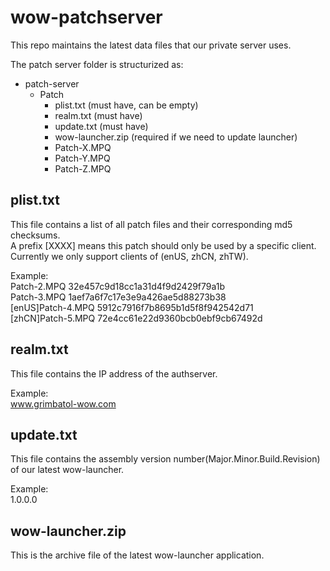 # wow-patchserver

This repo maintains the latest data files that our private server uses.<br>

The patch server folder is structurized as:
- patch-server
    - Patch
        - plist.txt (must have, can be empty)
        - realm.txt (must have)
        - update.txt (must have)
        - wow-launcher.zip (required if we need to update launcher)
        - Patch-X.MPQ
        - Patch-Y.MPQ
        - Patch-Z.MPQ

## plist.txt
This file contains a list of all patch files and their corresponding md5 checksums.<br>
A prefix [XXXX] means this patch should only be used by a specific client.<br>
Currently we only support clients of (enUS, zhCN, zhTW).<br>

Example:<br>
Patch-2.MPQ 32e457c9d18cc1a31d4f9d2429f79a1b<br>
Patch-3.MPQ 1aef7a6f7c17e3e9a426ae5d88273b38<br>
[enUS]Patch-4.MPQ 5912c7916f7b8695b1d5f8f942542d71<br>
[zhCN]Patch-5.MPQ 72e4cc61e22d9360bcb0ebf9cb67492d<br>

## realm.txt
This file contains the IP address of the authserver.<br>

Example:<br>
www.grimbatol-wow.com<br>

## update.txt
This file contains the assembly version number(Major.Minor.Build.Revision) of our latest wow-launcher.<br>

Example:<br>
1.0.0.0<br>

## wow-launcher.zip
This is the archive file of the latest wow-launcher application.<br>
